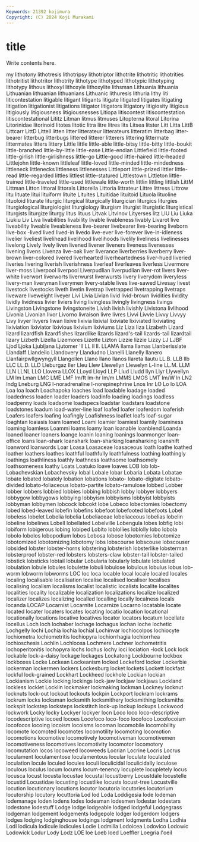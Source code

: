 ```yaml
---
Keywords: 21392 kojimura
Copyright: (C) 2024 Koji Murakami
---
```


# title

Write contents here.



my lithotony lithotresis
lithotripsy lithotriptor lithotrite lithotritic lithotrities lithotritist lithotritor lithotrity lithotype lithotyped
lithotypic lithotyping lithotypy lithous lithoxyl lithoxyle lithoxylite lithsman Lithuania lithuania
Lithuanian lithuanian lithuanians Lithuanic lithuresis lithuria lithy liti liticontestation litigable
litigant litigants litigate litigated litigates litigating litigation litigationist litigations litigator
litigators litigatory litigiosity litigious litigiously litigiousness litigiousnesses Litiopa litiscontest litiscontestation
litiscontestational Lititz Litman litmus litmuses Litopterna litoral Litorina Litorinidae litorinoid
litotes litotic litra litre litres lits Litsea litster Litt Litta
LittB Littcarr LittD Littell litten litter litterateur litterateurs litteratim litterbag
litter-bearer litterbug litterbugs littered litterer litterers littering littermate littermates litters
littery Little little little-able little-bitsy little-bitty little-boukit little-branched little-by-little little-ease
Little-endian Littlefield little-footed little-girlish little-girlishness little-go Little-good little-haired little-headed Littlejohn
little-known littleleaf little-loved little-minded little-mindedness littleneck littlenecks littleness littlenesses Littleport
little-prized littler little-read little-regarded littles littlest little-statured Littlestown Littleton little-trained
little-traveled little-used littlewale little-worth littlin littling littlish LittM Littman Litton
littoral littorals Littorella Littoria littrateur Littre littress Littrow litu lituate
litui lituiform lituite Lituites Lituitidae lituitoid Lituola lituoline lituoloid liturate
liturgic liturgical liturgically liturgician liturgics liturgies liturgiological liturgiologist liturgiology liturgism
liturgist liturgistic liturgistical liturgists liturgize liturgy litus lituus Litvak Litvinov
Lityerses litz LIU Liu Liuka Liukiu Liv Liva livabilities livability
livable livableness livably Livarot live liveability liveable liveableness live-bearer livebearer
live-bearing liveborn live-box -lived lived lived-in livedo live-ever live-forever live-in-idleness
livelier liveliest livelihead livelihood livelihoods livelily liveliness livelinesses livelong Lively
lively liven livened livener liveners liveness livenesses livening livens Livenza
live-oak liver liverance liverberries liverberry liver-brown liver-colored livered liverhearted liverheartedness
liver-hued liveried liveries livering liverish liverishness liverleaf liverleaves liverless Livermore
liver-moss Liverpool liverpool Liverpudlian liverpudlian liver-rot livers liver-white liverwort liverworts
liverwurst liverwursts livery liverydom liveryless livery-man liveryman liverymen livery-stable lives
live-sawed Livesay livest livestock livestocks liveth livetin livetrap livetrapped livetrapping
livetraps liveware liveweight liveyer Livi Livia Livian livid livid-brown lividities
lividity lividly lividness livier liviers living livingless livingly livingness livings
Livingston Livingstone livingstoneite Livish livish livishly Livistona livlihood Livonia Livonian
livor Livorno livraison livre livres Livvi Livvie Livvy Livvyy Livy
livyer livyers liwan lixive lixivia lixivial lixiviate lixiviated lixiviating lixiviation
lixiviator lixivious lixivium lixiviums Liz Liza liza Lizabeth Lizard lizard
lizardfish lizardfishes lizardlike lizards lizard's-tail lizards-tail lizardtail lizary Lizbeth Lizella
Lizemores Lizette Lizton Lizzie lizzie Lizzy LJ LJBF Ljod Ljoka
Ljubljana Ljutomer 'll LL ll ll. LLAMA llama llamas Llanberisslate
Llandaff Llandeilo Llandovery Llandudno Llanelli Llanelly llanero Llanfairpwllgwyngyll Llangollen Llano
llano llanos llareta llautu LL.B. LLB llb LLC LL.D. LLD
Lleburgaz ller Lleu Llew Llewellyn Llewelyn L-line LL.M. LLM LLN
LLNL LLO Llovera LLOX LLoyd Lloyd LLP Llud Lludd llyn
Llyr Llywellyn LM lm Lman LMC LME LMF lm/ft lm-hr
lm/m LMMS LMOS LMT lm/W ln LN2 lndg Lneburg LNG
l-noradrenaline l-norepinephrine Lnos lnr LO Lo lo LOA Loa loa
loach Loachapoka loaches load loadable loadage loaded loadedness loaden loader
loaders loadinfo loading loadings loadless loadpenny loads loadsome loadspecs loadstar
loadstars loadstone loadstones loadum load-water-line loaf loafed loafer loaferdom loaferish
Loafers loafers loafing loafingly Loafishness loaflet loafs loaf-sugar loaghtan loaiasis
loam loamed Loami loamier loamiest loamily loaminess loaming loamless Loammi
loams loamy loan loanable loanblend Loanda loaned loaner loaners loange
loanin loaning loanings loanmonger loan-office loans loan-shark loanshark loan-sharking loansharking
loanshift loanword loanwords Loar Loasa Loasaceae loasaceous loath loathe loathed
loather loathers loathes loathful loathfully loathfulness loathing loathingly loathings loathliness
loathly loathness loathsome loathsomely loathsomeness loathy Loats Loatuko loave loaves
LOB lob lob- Lobachevskian Lobachevsky lobal Lobale lobar Lobaria Lobata
Lobatae lobate lobated lobately lobation lobations lobato- lobato-digitate lobato-divided lobato-foliaceous
lobato-partite lobato-ramulose lobbed Lobber lobber lobbers lobbied lobbies lobbing lobbish
lobby lobbyer lobbyers lobbygow lobbygows lobbying lobbyism lobbyisms lobbyist lobbyists
lobbyman lobbymen lobcock lobcokt lobe Lobeco lobectomies lobectomy lobed lobed-leaved
lobefin lobefins lobefoot lobefooted lobefoots Lobel lobeless lobelet Lobelia lobelia
Lobeliaceae lobeliaceous lobelias lobelin lobeline lobelines Lobell lobellated Lobelville Lobengula
lobes lobfig lobi lobiform lobigerous lobing lobiped Lobito loblollies loblolly
lobo lobola lobolo lobolos lobopodium lobos Lobosa lobose lobotomies lobotomize
lobotomized lobotomizing lobotomy lobs lobscourse lobscouse lobscouser lobsided lobster lobster-horns
lobstering lobsterish lobsterlike lobsterman lobsterproof lobster-red lobsters lobsters-claw lobster-tail lobster-tailed
lobstick lobsticks lobtail lobular Lobularia lobularly lobulate lobulated lobulation lobule
lobules lobulette lobuli lobulose lobulous lobulus lobus lob-worm lobworm lobworms
LOC loc loca locable local locale localed locales localing localisable
localisation localise localised localiser localises localising localism localisms localist localistic
localists localite localites localities locality localizable localization localizations localize localized
localizer localizes localizing localled localling locally localness locals locanda LOCAP
Locarnist Locarnite Locarnize Locarno locatable locate located locater locaters locates
locating locatio location locational locationally locations locative locatives locator locators
locatum locellate locellus Loch loch lochaber lochage lochagus lochan loche
lochetic Lochgelly lochi Lochia lochia lochial Lochinvar lochiocolpos lochiocyte lochiometra
lochiometritis lochiopyra lochiorrhagia lochiorrhea lochioschesis Lochlin Lochloosa Lochmere Lochner lochometritis
lochoperitonitis lochopyra lochs lochus lochy loci lociation -lock Lock lock
lockable lock-a-daisy lockage lockages Lockatong Lockbourne lockbox lockboxes Locke Lockean
Lockeanism locked Lockeford locker Lockerbie lockerman lockermen lockers Lockesburg locket
lockets Lockett lockfast lockful lock-grained Lockhart Lockheed lockhole Lockian lockian
Lockianism Lockie locking lockings lock-jaw lockjaw lockjaws Lockland lockless locklet
Locklin lockmaker lockmaking lockman Lockney locknut locknuts lock-out lockout lockouts
lockpin Lockport lockram lockrams lockrum locks locksman locksmith locksmithery locksmithing
locksmiths lockspit lockstep locksteps lockstitch lock-up lockup lockups Lockwood lockwork
Locky locky Lockyer lockyer locn Loco loco loco-descriptive locodescriptive locoed
locoes Locofoco loco-foco locofoco Locofocoism locofocos locoing locoism locoisms locoman
locomobile locomobility locomote locomoted locomotes locomotility locomoting locomotion locomotions locomotive
locomotively locomotiveman locomotivemen locomotiveness locomotives locomotivity locomotor locomotory locomutation locos
locoweed locoweeds Locrian Locrine Locris Locrus loculament loculamentose loculamentous locular
loculate loculated loculation locule loculed locules loculi loculicidal loculicidally loculose
loculous loculus locum locums locum-tenency locuplete locupletely locus locusca locust
locusta locustae locustal locustberry Locustdale locustelle locustid Locustidae locusting locustlike
locusts locust-tree Locustville locution locutionary locutions locutor locutoria locutories locutorium
locutorship locutory locuttoria Lod lod Loda Loddigesia lode lodeman lodemanage
loden lodens lodes lodesman lodesmen lodestar lodestars lodestone lodestuff Lodge
lodge lodgeable lodged lodgeful Lodgegrass lodgeman lodgement lodgements lodgepole lodger
lodgerdom lodgers lodges lodging lodginghouse lodgings lodgment lodgments Lodha Lodhia
Lodi lodicula lodicule lodicules Lodie Lodmilla Lodoicea Lodovico Lodowic Lodowick
Lodur Lody Lodz LOE loe Loeb loed Loeffler Loegria l'oeil
